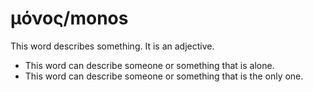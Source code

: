 
# μόνος/monos
This word describes something. It is an adjective.

* This word can describe someone or something that is alone.
* This word can describe someone or something that is the only one. 

